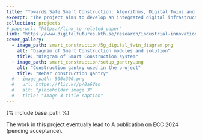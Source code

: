 ```yaml
---
title: "Towards Safe Smart Construction: Algorithms, Digital Twins and Infrastructures"
excerpt: "The project aims to develop an integrated digital infrastructure system to enhance the level of automation for smart construction. The initial goal will involve the creation of models for the digital twin of the robotic environment on construction sites. The digital twin will be used for remote real-time monitoring, prediction, optimization and multi-robot task planning and control. The results will be tested and applied to a practical Skanska use case."
collection: projects
# paperurl: "https://link_to_related_paper"
link: "https://www.digitalfutures.kth.se/research/industrial-innovation-projects/on-going-industrial-innovation-projects/towards-safe-smart-construction-algorithms-digital-twins-and-infrastructures/"
cover_gallery:
  - image_path: smart_construction/5g_digital_twin_diagram.png
    alt: "Diagram of Smart Construction modules and solution"
    title: "Diagram of Smart Construction system"
  - image_path: smart_construction/setup_gantry.png
    alt: "Construction gantry used in the project"
    title: "Rebar construction gantry"
  # - image_path: 500x300.png
  #   url: https://flic.kr/p/8a6Ven
  #   alt: "placeholder image 3"
  #   title: "Image 3 title caption"
---
```


{% include base_path %}

The work in this project eventually lead to A publication on ECC 2024 (pending acceptance).
